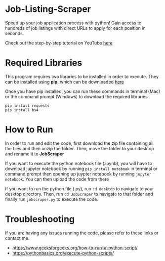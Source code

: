 # Job-Listing-Scraper
Speed up your job application process with python! Gain access to hundreds of job listings with direct URLs to apply for each position in seconds.

Check out the step-by-step tutorial on YouTube [here](https://www.youtube.com/watch?v=zz3YTqDcDO0&t=36s)

# Required Libraries 
This program requires two libraries to be installed in order to execute. They can be installed using **pip**, which can be downloaded [here](https://pip.pypa.io/en/stable/installing/)

Once you have pip installed, you can run these commands in terminal (Mac) or the command prompt (Windows) to download the required libraries
```
pip install requests 
pip install bs4
```
# How to Run 

In order to run and edit the code, first download the zip file containing all the files and then unzip the folder. Then, move the folder to your desktop and rename it to **JobScraper**

If you want to execute the python notebook file (.ipynb), you will have to download jupyter notebook by running `pip install notebook` in terminal or command prompt then opening up juypter notebook by running `jupyter notebook`. You can then upload the code from there

If you want to run the python file (.py), run `cd desktop` to navigate to your desktop directory. Then, run `cd JobScraper` to navigate to that folder and finally run `jobscraper.py` to execute the code. 

# Troubleshooting

If you are having any issues running the code, please refer to these links or contact me. 
  - https://www.geeksforgeeks.org/how-to-run-a-python-script/
  - https://pythonbasics.org/execute-python-scripts/
